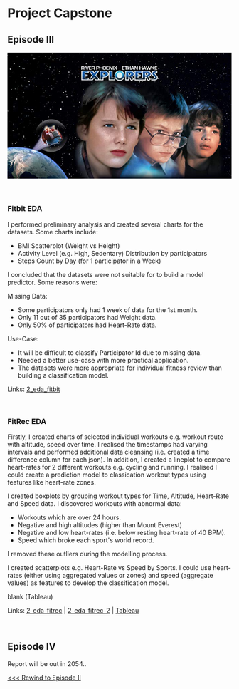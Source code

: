 # Project Capstone

## Episode III

![Explorers](../images/part-03/explorers.jpg)

<br>

### Fitbit EDA

I performed preliminary analysis and created several charts for the datasets. Some charts include:

- BMI Scatterplot (Weight vs Height)
- Activity Level (e.g. High, Sedentary) Distribution by participators
- Steps Count by Day (for 1 participator in a Week)

I concluded that the datasets were not suitable for to build a model predictor. Some reasons were:

Missing Data:
- Some participators only had 1 week of data for the 1st month.
- Only 11 out of 35 participators had Weight data.
- Only 50% of participators had Heart-Rate data.

Use-Case:
- It will be difficult to classify Participator Id due to missing data.
- Needed a better use-case with more practical application.
- The datasets were more appropriate for individual fitness review than building a classification model.

Links: [2_eda_fitbit](../code/fitbit/2_eda_fitbit.ipynb)

<br>

### FitRec EDA

Firstly, I created charts of selected individual workouts e.g. workout route with altitude, speed over time. I realised the timestamps had varying intervals and performed additional data cleansing (i.e. created a time difference column for each json). In addition, I created a lineplot to compare heart-rates for 2 different workouts e.g. cycling and running. I realised I could create a prediction model to classication workout types using features like heart-rate zones.

I created boxplots by grouping workout types for Time, Altitude, Heart-Rate and Speed data. I discovered workouts with abnormal data:

- Workouts which are over 24 hours.
- Negative and high altitudes (higher than Mount Everest)
- Negative and low heart-rates (i.e. below resting heart-rate of 40 BPM).
- Speed which broke each sport's world record.

I removed these outliers during the modelling process.

I created scatterplots e.g. Heart-Rate vs Speed by Sports. I could use heart-rates (either using aggregated values or zones) and speed (aggregate values) as features to develop the classification model.

blank (Tableau)

Links: [2_eda_fitrec](../code/fitrec/2_eda_fitrec.ipynb) | [2_eda_fitrec_2](../code/fitrec/2_eda_fitrec_2.ipynb) | [Tableau](https://public.tableau.com/profile/cheekeet#!/vizhome/2_eda_fitrec/Gender)

<br>

## Episode IV

Report will be out in 2054..

[<<< Rewind to Episode II](part-02.md)
